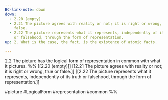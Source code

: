 ```yaml
---
BC-link-note: down
down:
  - 2.20 (empty)
  - 2.21 The picture agrees with reality or not; it is right or wrong, true or
    false.
  - 2.22 The picture represents what it represents, independently of its truth
    or falsehood, through the form of representation.
up: 2. What is the case, the fact, is the existence of atomic facts.

---
```

2.2 The picture has the logical form of representation in common with what it pictures.
%%
[[2.20 (empty)]]
[[2.21 The picture agrees with reality or not; it is right or wrong, true or false.]]
[[2.22 The picture represents what it represents, independently of its truth or falsehood, through the form of representation.]]

#picture #LogicalForm #representation #common %%